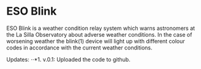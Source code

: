 # ESO Blink

ESO Blink is a weather condition relay system which warns astronomers at the La Silla Observatory about adverse weather conditions. In the case of worsening weather the blink(1) device will light up with different colour codes in accordance with the current weather conditions.

Updates:
⋅⋅*1. v.0.1:
Uploaded the code to github.
